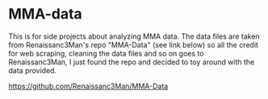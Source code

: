 # MMA-data
This is for side projects about analyzing MMA data. The data files are taken from Renaissanc3Man's repo "MMA-Data" (see link below) so all the credit for web scraping, cleaning the data files and so on goes to Renaissanc3Man, I just found the repo and decided to toy around with the data provided.

https://github.com/Renaissanc3Man/MMA-Data
